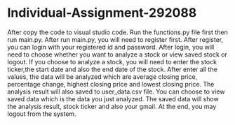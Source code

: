 # Individual-Assignment-292088
After copy the code to visual studio code. Run the functions.py file first then run main.py.
After run main.py, you will need to register first. After register, you can login with your registered id and password.
After login, you will need to choose whether you want to analyze a stock or view saved stock or logout.
If you choose to analyze a stock, you will need to enter the stock ticker,the start date and also the end date of the stock. After enter all the values, the data will be analyzed which are average closing price, percentage change, highest closing price and lowest closing price.
The analysis result will also saved to user_data.csv file.
You can choose to view saved data which is the data you just analyzed.
The saved data will show the analysis result, stock ticker and also your gmail.
At the end, you may logout from the system.
